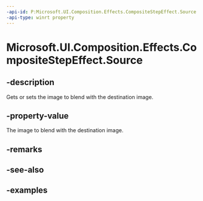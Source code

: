 ```yaml
---
-api-id: P:Microsoft.UI.Composition.Effects.CompositeStepEffect.Source
-api-type: winrt property
---
```


<!-- Property syntax.
public IGraphicsEffectSource Source { get;  set; }
-->

# Microsoft.UI.Composition.Effects.CompositeStepEffect.Source

## -description
Gets or sets the image to blend with the destination image.

## -property-value
The image to blend with the destination image.

## -remarks

## -see-also

## -examples

